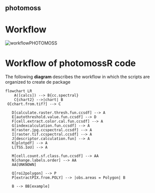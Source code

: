 ## photomoss

# Workflow
![workflowPHOTOMOSS](https://github.com/user-attachments/assets/c9094858-47e9-476a-a88a-1b919738ac82)
# Workflow of photomossR code
The following **diagram** describes the workflow in which the scripts are organized to create de package

```mermaid
flowchart LR
    A([calcs]) --> B{cc.spectral}
    C{chart2} -->|chart| B
 O[chart.from.tif?] --> C

   D[calculate.raster.thresh.fun.ccsdf] --> A
   E[autothreshold.value.fun.ccsdf] --> D
   F[cell.extract.color.cal.fun.ccsdf] --> A
   G[indexcalculation.fun.ccsdf] --> A
   H[raster.jpg.ccspectral.ccsdf] --> A
   I[raster.tif.ccspectral.ccsdf] --> A
   J[descriptor.calculation.fun] --> A
   K[plotpdf] --> A
   L[TSS.IoU] --> A
   
   M[cell.count.sf.class.fun.ccsdf] --> AA
   N[change.labels.order] --> AA
   AA[UNKNOWN]

   Q[roi2polygon] --> P
   P[extractPIX.from.POLY] --> |obs.areas = Polygon| B
   
   B --> BB[example]
   ```
